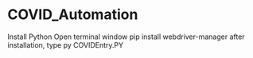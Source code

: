 # COVID_Automation
Install Python
Open terminal window
pip install webdriver-manager
after installation, type
py COVIDEntry.PY
